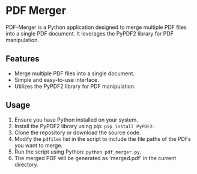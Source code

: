# PDF Merger

PDF-Merger is a Python application designed to merge multiple PDF files into a single PDF document. It leverages the PyPDF2 library for PDF manipulation.

## Features

- Merge multiple PDF files into a single document.
- Simple and easy-to-use interface.
- Utilizes the PyPDF2 library for PDF manipulation.

## Usage

1. Ensure you have Python installed on your system.
2. Install the PyPDF2 library using pip: `pip install PyPDF2`.
3. Clone the repository or download the source code.
4. Modify the `pdfiles` list in the script to include the file paths of the PDFs you want to merge.
5. Run the script using Python: `python pdf_merger.py`.
6. The merged PDF will be generated as 'merged.pdf' in the current directory.
